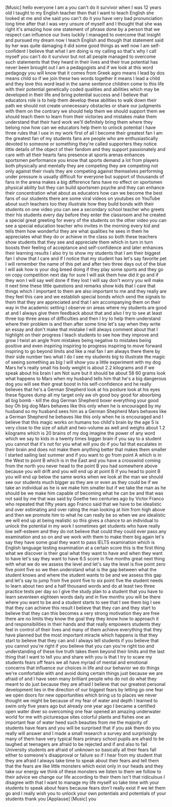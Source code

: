 
[Music]
hello everyone I am a you can&#39;t do it
survivor when I was 12 years old I
taught to my English teacher then that I
want to teach English she looked at me
and she said you can&#39;t do it
you have very bad pronunciation long
time after that I was very unsure of
myself and I thought that she was right
it&#39;s amazing how one statement of phrase
done by a person that we respect can
influence our lives luckily I managed to
overcome that insight and pursued my
dream now I teach English and though
that statement said by her was quite
damaging it did some good things as well
now I am self-confident I believe that
what I am doing is my calling so that&#39;s
why I call myself you can&#39;t do it
survivor but not all people managed to
overcome such statements that they heard
in their lives and their true potential
has never been brought out I am a
pedagogists
and if we look at this word pedagogy you
will know that it comes from Greek agro
means I lead by dos means child so if we
join these two words together it means I
lead a child and they love this word
lead in the same sentence children come
to this life with their potential
genetically coded qualities and
abilities which may be developed in
their life and bring potential success
and I believe that educators role is to
help them develop these abilities to
walk down their path we should not
create unnecessary obstacles or share
our judgments with them on the contrary
we should help them we should support
them we should teach them to learn from
their victories and mistakes make them
understand that their hard work
we&#39;ll definitely bring them where they
belong now how can we educators help
them to unlock potential I have three
rules that I use in my work first of all
I become their greatest fan I am the
greatest fan of my students fans are
people who are enthusiastically devoted
to someone or something
they&#39;re called supporters they notice
little details of the object of their
fandom and they support passionately and
care with all their hearts fans presence
at sports arenas enhances sportsmen
performance you know that sports demand
a lot from players both physically and
mentally
they are competing they are competing
not only against their rivals they are
competing against themselves performing
under pressure is usually difficult for
everyone but support of thousands of
fans in the arena makes a big difference
fans have no effect on sportsmen
physical ability but they can build
sportsmen psyche and they can enhance
their concentration what about as
educators how can we become the best
fans of our students there are some
viral videos on youtubes
on YouTube about such teachers too they
illustrate how they build bonds with
their students on one video you can see
a secondary school teacher who greets
their his students every day before they
enter the classroom and he created a
special great greeting for every of the
students on the other video you can see
a special education teacher who invites
in the morning every kid and tells them
how wonderful they are what qualities he
sees in them he appreciates what they do
or achieve in the class
so both these teachers show students
that
they see and appreciate them which in
turn in turn boosts their feeling of
acceptance and self-confidence and later
enhances their learning results I also
try to show my students that I am their
biggest fan I show that I care and if I
notice that my student has let&#39;s say
favorite pet I will remember the name of
this pet and after two three days out of
the blue I will ask how is your dog
breed doing if they play some sports and
they go on copy competition next day for
sure I will ask them how did it go and
if they won I will say well done if they
lost I will say don&#39;t worry you will
make it next time these little questions
and remarks show kids that I care that
things which I important to them are
also important to me and they really are
they feel this care and we establish
special bonds which send the signals to
them that they are appreciated and that
I am accompanying them on their way in
the academic setting I observe on areas
where my students are good at and I
always give them feedback about that and
also I try to see at least three top
three areas of difficulties and then I
try to help them understand where their
problem is and then after some time
let&#39;s say when they write an essay and
don&#39;t make that mistake I will always
comment about that I highlight on their
progress I teach students to see how
they improve and grow I twist an angle
from mistakes being negative to mistakes
being positive and even inspiring
inspiring to progress inspiring to move
forward inspiring to go beyond limits
and like a real fan I am always there
there by their side
number two what I do I see my students
big to illustrate the magic of seeing
something as big I will show you a
little experiment with my dog Mars he&#39;s
really small his body weight is about
2.2 kilograms and if we speak about his
brain I am Not sure but it should be
about 58 60 grams look what happens to
Mars when my husband tells him that he&#39;s
a big dangerous dog you will see their
great boost in his self-confidence and
he really believes that he&#39;s a German
Shepherd look at his posture look at his
eyes
these figures dump all my target only aw
oh good boy good for absorbing all big
bomb - kill the dog German Shepherd
boxer everything your good boy Oh
big dog Mars behaves like this only when
he is encouraged by my husband so my
husband sees him as a German Shepherd
Mars behaves like a German Shepherd he
behaves like this only when he is
encouraged and I believe that this magic
works on humans too
child&#39;s brain by the age 5 is very close
to the size of adult and two-volume as
well and weighs about 1.2 kilograms
which is 20 brains of my dog imagine the
power of any word which we say to kids
in a twenty times bigger brain if you
say to a student you cannot that it&#39;s
not for you what will you do if you fail
that escalates in their brain and does
not make them anything better that makes
them smaller I started sailing last
summer and if you want to go from point
A which is in the West to point B which
is in the East and you have a crosswind
coming from the north
you never head to the point B you had
somewhere above because you will drift
and you will end up at point B if you
head to point B you will end up below
the same works when we look at the man
we should see our students much bigger
as they are or even as they could be if
we take an individual as he is we make
him smaller but if we take the man as he
should be
we make him capable of becoming what he
can be and that was not said by me that
was said by Goethe two centuries ago
by Victor Franco who repeated that fifty
years ago
Franco said that we have to be
idealistic and over estimating and over
rating the man looking at him from high
above and then we promote him to what he
can really be so when we are idealistic
we will end up at being realistic so
this gives a chance to an individual to
unlock the potential in my work I
sometimes get students who have really
low self-esteem and they do not believe
that could they could ever pass any
examination and so on and we work with
them to make them big again let&#39;s say
they have some goal they want to pass
IELTS examination which is English
language testing examination at a
certain score this is the first thing
what we discover is their goal what they
want to have and when they want to have
let&#39;s say they want to have 6.5 score in
five months
great next thing with what we do we
assess the level and let&#39;s say the level
is five point zero five point five so we
then understand what is the gap between
what the student knows and where the
student wants to be and we assess this
gap and let&#39;s say to jump from five
point five to six point five the student
needs to learn about two and a half
thousand words and do at least two three
practice tests per day so I give the
study plan to a student that you have to
learn seventeen eighteen words daily and
in five months you will be there where
you want to be and a student starts to
see that I see them big I see that they
can achieve this result I believe that
they can and they start to believe that
they can this becomes a very strong
motivation they are free there are no
limits they know the goal they they know
how to approach it and
responsibilities in their hands and that
really empowers students they feel in
control of their lives
and many of them achieve everything that
they have planned but the most important
miracle which happens is that they start
to believe that they can and I always
tell students if you believe that you
cannot you&#39;re right if you believe that
you can you&#39;re right too and
understanding of these live truth takes
them beyond their limits and the last
thing that I want to tell you and share
with you is that I try to scare my
students fears off fears we all have
myriad of mental and emotional concerns
that influence our choices in life and
our behavior we do things we&#39;re
comfortable with and avoid doing certain
things just because we are afraid of and
I have seen many brilliant people who do
not do what they meant to do just
because they are afraid I believe that
our greatest personal development lies
in the direction of our biggest fears by
letting go one fear we open doors for
new opportunities which bring us to
places we never thought we might be
because of my fear of water and depth I
learned to swim only five years ago
but already one year ago I became a
certified open water diver so overcoming
one fear opened an amazing underwater
world for me with picturesque sites
colorful plants and fishes one an
important fear of water heed such
beauties from me the majority of
students have fears and you will be
surprised that if you ask them do you
really will answer and I made a small
research a survey and surprisingly many
of them have very typical fears primary
school pupils are afraid to be laughed
at teenagers are afraid to be rejected
and if and
also to fail University students are
afraid of unknown so basically all their
fears fall either to someone&#39;s
disapproval or failure so if I hear from
my student that they are afraid I always
take time to speak about their fears and
tell them that the fears are like little
monsters which exist only in our heads
and they take our energy we think of
these monsters we listen to them we
follow to their advice we change our
life according to their them isn&#39;t that
ridiculous I disagree with that I want
to manage my life myself so take time
with your students to speak about fears
because fears don&#39;t really exist if we
let them go and I really wish you to
unlock your own potentials and
potentials of your students thank you
[Applause]
[Music]
you
